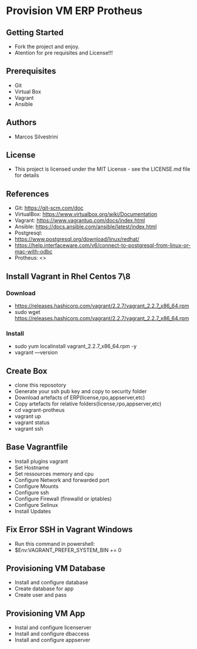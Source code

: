# Provision VM ERP Protheus

## Getting Started

- Fork the project and enjoy.
- Atention for pre requisites and License!!!

## Prerequisites

- Git
- Virtual Box
- Vagrant
- Ansible

## Authors

- Marcos Silvestrini

## License

- This project is licensed under the MIT License - see the LICENSE.md file for details

## References

- Git: <https://git-scm.com/doc>
- VirtualBox: <https://www.virtualbox.org/wiki/Documentation>
- Vagrant: <https://www.vagrantup.com/docs/index.html>
- Ansible: <https://docs.ansible.com/ansible/latest/index.html>
- Postgresql:
- <https://www.postgresql.org/download/linux/redhat/>
- <https://help.interfaceware.com/v6/connect-to-postgresql-from-linux-or-mac-with-odbc>
- Protheus: <>

## Install Vagrant in Rhel Centos 7\8

### Download

- <https://releases.hashicorp.com/vagrant/2.2.7/vagrant_2.2.7_x86_64.rpm>
- sudo wget <https://releases.hashicorp.com/vagrant/2.2.7/vagrant_2.2.7_x86_64.rpm>

### Install

- sudo yum localinstall vagrant_2.2.7_x86_64.rpm -y
- vagrant ––version

## Create Box

- clone this reposotory
- Generate your ssh pub key and copy to security folder
- Download artefacts of ERP(license,rpo,appserver,etc)
- Copy artefacts for relative folders(license,rpo,appserver,etc)
- cd vagrant-protheus
- vagrant up
- vagrant status
- vagrant ssh

## Base Vagrantfile

- Install plugins vagrant
- Set Hostname
- Set ressources memory and cpu
- Configure Network and forwarded port
- Configure Mounts
- Configure ssh
- Configure Firewall (firewalld or iptables)
- Configure Selinux
- Install Updates

## Fix Error SSH in Vagrant Windows

- Run this command in powershell:
- $Env:VAGRANT_PREFER_SYSTEM_BIN += 0

## Provisioning VM Database

- Install and configure database
- Create database for app
- Create user and pass

## Provisioning VM App

- Instal and configure licenserver
- Install and configure dbaccess
- Install and configure appserver
